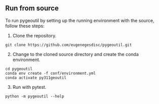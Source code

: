 ## Run from source
To run pygeoutil by setting up the running environment with the source, follow these steps:

1. Clone the repository.
```
git clone https://github.com/eugenegesdisc/pygeoutil.git
```
2. Change to the cloned source directory and create the conda environment.
```
cd pygeoutil
conda env create -f conf/environment.yml
conda activate py311geoutil
```
3. Run with pytest.
```
python -m pygeoutil --help
```